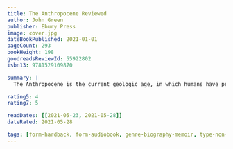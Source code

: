 ```yaml
---
title: The Anthropocene Reviewed
author: John Green
publisher: Ebury Press
image: cover.jpg
dateBookPublished: 2021-01-01
pageCount: 293
bookHeight: 198
goodreadsReviewId: 55922802
isbn13: 9781529109870

summary: |
  The Anthropocene is the current geologic age, in which humans have profoundly reshaped the planet and its biodiversity. In this remarkable symphony of essays adapted and expanded from his podcast, bestselling author John Green reviews different facets of the human-centered planet on a five-star scale—from the QWERTY keyboard and sunsets to Canada geese and Penguins of Madagascar. Funny, complex, and rich with detail, the reviews chart the contradictions of contemporary humanity. As a species, we are both far too powerful and not nearly powerful enough, a paradox that came into sharp focus as we faced a global pandemic that both separated us and bound us together.

rating5: 4
rating7: 5

readDates: [[2021-05-23, 2021-05-28]]
dateRated: 2021-05-28

tags: [form-hardback, form-audiobook, genre-biography-memoir, type-non-fiction]
---
```

